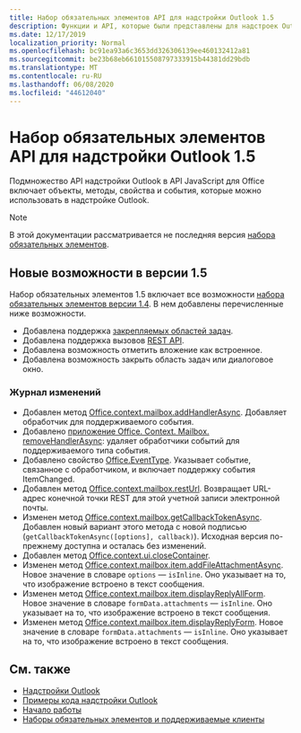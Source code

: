 ```yaml
---
title: Набор обязательных элементов API для надстройки Outlook 1.5
description: Функции и API, которые были представлены для надстроек Outlook и API JavaScript для Office в составе API почтовых ящиков 1,5.
ms.date: 12/17/2019
localization_priority: Normal
ms.openlocfilehash: bc91ea93a6c3653dd326306139ee460132412a81
ms.sourcegitcommit: be23b68eb661015508797333915b44381dd29bdb
ms.translationtype: MT
ms.contentlocale: ru-RU
ms.lasthandoff: 06/08/2020
ms.locfileid: "44612040"
---
```

# <a name="outlook-add-in-api-requirement-set-15"></a>Набор обязательных элементов API для надстройки Outlook 1.5

Подмножество API надстройки Outlook в API JavaScript для Office включает объекты, методы, свойства и события, которые можно использовать в надстройке Outlook.

> [!NOTE]
> В этой документации рассматривается не последняя версия [набора обязательных элементов](../../requirement-sets/outlook-api-requirement-sets.md).

## <a name="whats-new-in-15"></a>Новые возможности в версии 1.5

Набор обязательных элементов 1.5 включает все возможности [набора обязательных элементов версии 1.4](../requirement-set-1.4/outlook-requirement-set-1.4.md). В нем добавлены перечисленные ниже возможности.

- Добавлена поддержка [закрепляемых областей задач](../../../outlook/pinnable-taskpane.md).
- Добавлена поддержка вызовов [REST API](../../../outlook/use-rest-api.md).
- Добавлена возможность отметить вложение как встроенное.
- Добавлена возможность закрыть область задач или диалоговое окно.

### <a name="change-log"></a>Журнал изменений

- Добавлен метод [Office.context.mailbox.addHandlerAsync](office.context.mailbox.md#methods). Добавляет обработчик для поддерживаемого события.
- Добавлено [приложение Office. Context. Mailbox. removeHandlerAsync](office.context.mailbox.md#methods): удаляет обработчики событий для поддерживаемого типа события.
- Добавлено свойство [Office.EventType](office.md#eventtype-string). Указывает событие, связанное с обработчиком, и включает поддержку события ItemChanged.
- Добавлен метод [Office.context.mailbox.restUrl](office.context.mailbox.md#properties). Возвращает URL-адрес конечной точки REST для этой учетной записи электронной почты.
- Изменен метод [Office.context.mailbox.getCallbackTokenAsync](office.context.mailbox.md#methods). Добавлен новый вариант этого метода с новой подписью (`getCallbackTokenAsync([options], callback)`). Исходная версия по-прежнему доступна и осталась без изменений.
- Добавлен метод [Office.context.ui.closeContainer](/javascript/api/office/office.ui#closecontainer--).
- Изменен метод [Office.context.mailbox.item.addFileAttachmentAsync](office.context.mailbox.item.md#methods). Новое значение в словаре `options` — `isInline`. Оно указывает на то, что изображение встроено в текст сообщения.
- Изменен метод [Office.context.mailbox.item.displayReplyAllForm](office.context.mailbox.item.md#methods). Новое значение в словаре `formData.attachments` — `isInline`. Оно указывает на то, что изображение встроено в текст сообщения.
- Изменен метод [Office.context.mailbox.item.displayReplyForm](office.context.mailbox.item.md#methods). Новое значение в словаре `formData.attachments` — `isInline`. Оно указывает на то, что изображение встроено в текст сообщения.

## <a name="see-also"></a>См. также

- [Надстройки Outlook](../../../outlook/outlook-add-ins-overview.md)
- [Примеры кода надстройки Outlook](https://developer.microsoft.com/outlook/gallery/?filterBy=Outlook,Samples,Add-ins)
- [Начало работы](../../../quickstarts/outlook-quickstart.md)
- [Наборы обязательных элементов и поддерживаемые клиенты](../../requirement-sets/outlook-api-requirement-sets.md)
